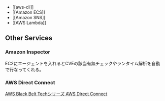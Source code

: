 * [[aws-cli]]
* [[Amazon ECS]]
* [[Amazon SNS]]
* [[AWS Lambda]]

Other Services
----

### Amazon Inspector

EC2にエージェントを入れるとCVEの該当有無チェックやランタイム解析を自動で行なってくれる。

### AWS Direct Connect

[AWS Black Belt Techシリーズ AWS Direct Connect](http://www.slideshare.net/AmazonWebServicesJapan/aws-black-belt-tech-aws-direct-connect)